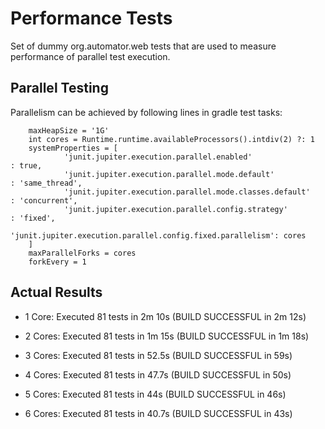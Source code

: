 # Performance Tests 

Set of dummy org.automator.web tests that are used to measure performance of parallel test execution.

## Parallel Testing

Parallelism can be achieved by following lines in gradle test tasks:

```
    maxHeapSize = '1G'
    int cores = Runtime.runtime.availableProcessors().intdiv(2) ?: 1
    systemProperties = [
            'junit.jupiter.execution.parallel.enabled'                 : true,
            'junit.jupiter.execution.parallel.mode.default'            : 'same_thread',
            'junit.jupiter.execution.parallel.mode.classes.default'    : 'concurrent',
            'junit.jupiter.execution.parallel.config.strategy'         : 'fixed',
            'junit.jupiter.execution.parallel.config.fixed.parallelism': cores
    ]
    maxParallelForks = cores
    forkEvery = 1
```

## Actual Results

- 1 Core:   Executed 81 tests in 2m 10s (BUILD SUCCESSFUL in 2m 12s)

- 2 Cores:  Executed 81 tests in 1m 15s (BUILD SUCCESSFUL in 1m 18s)

- 3 Cores:  Executed 81 tests in 52.5s (BUILD SUCCESSFUL in 59s)

- 4 Cores:  Executed 81 tests in 47.7s (BUILD SUCCESSFUL in 50s)

- 5 Cores:  Executed 81 tests in 44s (BUILD SUCCESSFUL in 46s)

- 6 Cores:  Executed 81 tests in 40.7s (BUILD SUCCESSFUL in 43s)
